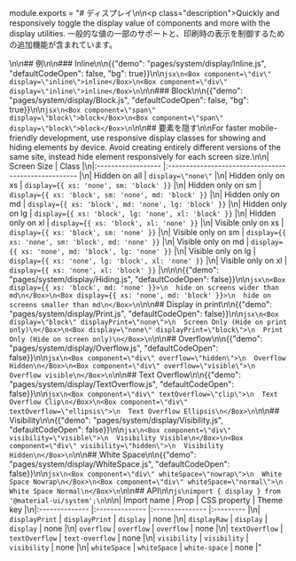 module.exports = "# ディスプレイ\n\n<p class=\"description\">Quickly and responsively toggle the display value of components and more with the display utilities. 一般的な値の一部のサポートと、印刷時の表示を制御するための追加機能が含まれています。</p>\n\n## 例\n\n### Inline\n\n{{\"demo\": \"pages/system/display/Inline.js\", \"defaultCodeOpen\": false, \"bg\": true}}\n\n```jsx\n<Box component=\"div\" display=\"inline\">inline</Box>\n<Box component=\"div\" display=\"inline\">inline</Box>\n```\n\n### Block\n\n{{\"demo\": \"pages/system/display/Block.js\", \"defaultCodeOpen\": false, \"bg\": true}}\n\n```jsx\n<Box component=\"span\" display=\"block\">block</Box>\n<Box component=\"span\" display=\"block\">block</Box>\n```\n\n## 要素を隠す\n\nFor faster mobile-friendly development, use responsive display classes for showing and hiding elements by device. Avoid creating entirely different versions of the same site, instead hide element responsively for each screen size.\n\n| Screen Size        | Class                                                |\n|:------------------ |:---------------------------------------------------- |\n| Hidden on all      | `display=\"none\"`                                     |\n| Hidden only on xs  | `display={{ xs: 'none', sm: 'block' }}`              |\n| Hidden only on sm  | `display={{ xs: 'block', sm: 'none', md: 'block' }}` |\n| Hidden only on md  | `display={{ xs: 'block', md: 'none', lg: 'block' }}` |\n| Hidden only on lg  | `display={{ xs: 'block', lg: 'none', xl: 'block' }}` |\n| Hidden only on xl  | `display={{ xs: 'block', xl: 'none' }}`              |\n| Visible only on xs | `display={{ xs: 'block', sm: 'none' }}`              |\n| Visible only on sm | `display={{ xs: 'none', sm: 'block', md: 'none' }}`  |\n| Visible only on md | `display={{ xs: 'none', md: 'block', lg: 'none' }}`  |\n| Visible only on lg | `display={{ xs: 'none', lg: 'block', xl: 'none' }}`  |\n| Visible only on xl | `display={{ xs: 'none', xl: 'block' }}`              |\n\n\n{{\"demo\": \"pages/system/display/Hiding.js\", \"defaultCodeOpen\": false}}\n\n```jsx\n<Box display={{ xs: 'block', md: 'none' }}>\n  hide on screens wider than md\n</Box>\n<Box display={{ xs: 'none', md: 'block' }}>\n  hide on screens smaller than md\n</Box>\n```\n\n## Display in print\n\n{{\"demo\": \"pages/system/display/Print.js\", \"defaultCodeOpen\": false}}\n\n```jsx\n<Box display=\"block\" displayPrint=\"none\">\n  Screen Only (Hide on print only)\n</Box>\n<Box display=\"none\" displayPrint=\"block\">\n  Print Only (Hide on screen only)\n</Box>\n```\n\n## Overflow\n\n{{\"demo\": \"pages/system/display/Overflow.js\", \"defaultCodeOpen\": false}}\n\n```jsx\n<Box component=\"div\" overflow=\"hidden\">\n  Overflow Hidden\n</Box>\n<Box component=\"div\" overflow=\"visible\">\n  Overflow visible\n</Box>\n```\n\n## Text Overflow\n\n{{\"demo\": \"pages/system/display/TextOverflow.js\", \"defaultCodeOpen\": false}}\n\n```jsx\n<Box component=\"div\" textOverflow=\"clip\">\n  Text Overflow Clip\n</Box>\n<Box component=\"div\" textOverflow=\"ellipsis\">\n  Text Overflow Ellipsis\n</Box>\n```\n\n## Visibility\n\n{{\"demo\": \"pages/system/display/Visibility.js\", \"defaultCodeOpen\": false}}\n\n```jsx\n<Box component=\"div\" visibility=\"visible\">\n  Visibility Visible\n</Box>\n<Box component=\"div\" visibility=\"hidden\">\n  Visibility Hidden\n</Box>\n```\n\n## White Space\n\n{{\"demo\": \"pages/system/display/WhiteSpace.js\", \"defaultCodeOpen\": false}}\n\n```jsx\n<Box component=\"div\" whiteSpace=\"nowrap\">\n  White Space Nowrap\n</Box>\n<Box component=\"div\" whiteSpace=\"normal\">\n  White Space Normal\n</Box>\n```\n\n## API\n\n```js\nimport { display } from '@material-ui/system';\n```\n\n| Import name    | Prop           | CSS property    | Theme key |\n|:-------------- |:-------------- |:--------------- |:--------- |\n| `displayPrint` | `displayPrint` | `display`       | none      |\n| `displayRaw`   | `display`      | `display`       | none      |\n| `overflow`     | `overflow`     | `overflow`      | none      |\n| `textOverflow` | `textOverflow` | `text-overflow` | none      |\n| `visibility`   | `visibility`   | `visibility`    | none      |\n| `whiteSpace`   | `whiteSpace`   | `white-space`   | none      |"